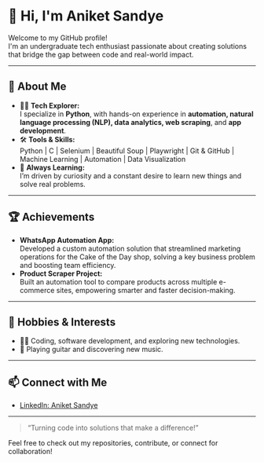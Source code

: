 # 👋 Hi, I'm Aniket Sandye

Welcome to my GitHub profile!  
I'm an undergraduate tech enthusiast passionate about creating solutions that bridge the gap between code and real-world impact.

---

## 🚀 About Me

- 🧑‍💻 **Tech Explorer:**  
  I specialize in **Python**, with hands-on experience in **automation, natural language processing (NLP), data analytics, web scraping**, and **app development**.
- 🛠️ **Tools & Skills:**  
  Python | C | Selenium | Beautiful Soup | Playwright | Git & GitHub | Machine Learning | Automation | Data Visualization  
- 🧠 **Always Learning:**  
  I’m driven by curiosity and a constant desire to learn new things and solve real problems.

---

## 🏆 Achievements

- **WhatsApp Automation App:**  
  Developed a custom automation solution that streamlined marketing operations for the Cake of the Day shop, solving a key business problem and boosting team efficiency.
- **Product Scraper Project:**  
  Built an automation tool to compare products across multiple e-commerce sites, empowering smarter and faster decision-making.

---

## 🌱 Hobbies & Interests

- 👨‍💻 Coding, software development, and exploring new technologies.
- 🎸 Playing guitar and discovering new music.

---

## 📫 Connect with Me

- [LinkedIn: Aniket Sandye](https://www.linkedin.com/in/aniket-sandye)

---

> “Turning code into solutions that make a difference!”

Feel free to check out my repositories, contribute, or connect for collaboration!
